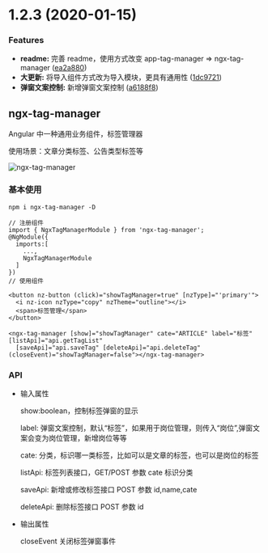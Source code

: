 # 1.2.3 (2020-01-15)

### Features

- **readme:** 完善 readme，使用方式改变 app-tag-manager => ngx-tag-manager ([ea2a880](https://github.com/fengyinchao/ngx-tag-manager/commit/ea2a8809111218be006f5141422434badaf0cf80))
- **大更新:** 将导入组件方式改为导入模块，更具有通用性 ([1dc9721](https://github.com/fengyinchao/ngx-tag-manager/commit/1dc9721769796f3e115d56d1bfb1a7345e36b1b8))
- **弹窗文案控制:** 新增弹窗文案控制 ([a6188f8](https://github.com/fengyinchao/ngx-tag-manager/commit/a6188f8d6bf61840d0f1edde05a971213edfae21))

## ngx-tag-manager

Angular 中一种通用业务组件，标签管理器

使用场景：文章分类标签、公告类型标签等

![ngx-tag-manager](./tag-manager.gif)

### 基本使用

```
npm i ngx-tag-manager -D

// 注册组件
import { NgxTagManagerModule } from 'ngx-tag-manager';
@NgModule({
  imports:[
    ...,
    NgxTagManagerModule
  ]
})
// 使用组件

<button nz-button (click)="showTagManager=true" [nzType]="'primary'">
  <i nz-icon nzType="copy" nzTheme="outline"></i>
  <span>标签管理</span>
</button>

<ngx-tag-manager [show]="showTagManager" cate="ARTICLE" label="标签" [listApi]="api.getTagList"
  [saveApi]="api.saveTag" [deleteApi]="api.deleteTag" (closeEvent)="showTagManager=false"></ngx-tag-manager>
```

### API

- 输入属性

  show:boolean，控制标签弹窗的显示

  label: 弹窗文案控制，默认“标签”，如果用于岗位管理，则传入“岗位”,弹窗文案会变为岗位管理，新增岗位等等

  cate: 分类，标识哪一类标签，比如可以是文章的标签，也可以是岗位的标签

  listApi: 标签列表接口，GET/POST 参数 cate 标识分类

  saveApi: 新增或修改标签接口 POST 参数 id,name,cate

  deleteApi: 删除标签接口 POST 参数 id

- 输出属性

  closeEvent 关闭标签弹窗事件

